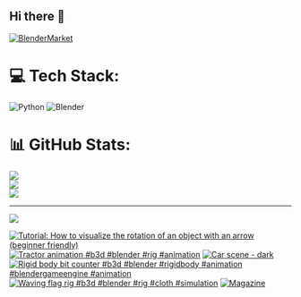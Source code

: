 ## Hi there 👋

<!--
**luckychris/luckychris** is a ✨ _special_ ✨ repository because its `README.md` (this file) appears on your GitHub profile.

Here are some ideas to get you started:

- 🔭 I’m currently working on ...
- 🌱 I’m currently learning ...
- 👯 I’m looking to collaborate on ...
- 🤔 I’m looking for help with ...
- 💬 Ask me about ...
- 📫 How to reach me: https://www.instagram.com/blender.fun/
- 😄 Pronouns: ...
- ⚡ Fun fact: ...
-->


[![BlenderMarket](https://assets.superhivemarket.com/site_assets/blendermarketlogo.png)](https://blendermarket.com/creators/blenderfun)

# 💻 Tech Stack:
![Python](https://img.shields.io/badge/python-3670A0?style=for-the-badge&logo=python&logoColor=ffdd54) ![Blender](https://img.shields.io/badge/blender-%23F5792A.svg?style=for-the-badge&logo=blender&logoColor=white)
# 📊 GitHub Stats:
![](https://github-readme-stats.vercel.app/api?username=luckychris&theme=great-gatsby&hide_border=false&include_all_commits=false&count_private=false)<br/>
![](https://github-readme-streak-stats.herokuapp.com/?user=luckychris&theme=great-gatsby&hide_border=false)<br/>
![](https://github-readme-stats.vercel.app/api/top-langs/?username=luckychris&theme=great-gatsby&hide_border=false&include_all_commits=false&count_private=false&layout=compact)

---
[![](https://visitcount.itsvg.in/api?id=luckychris&icon=0&color=0)](https://visitcount.itsvg.in)

<!-- Proudly created with GPRM ( https://gprm.itsvg.in ) -->

<!-- BEGIN YOUTUBE-CARDS -->
[![Tutorial: How to visualize the rotation of an object with an arrow (beginner friendly)](https://ytcards.demolab.com/?id=bMXtBol4-QI&title=Tutorial%3A+How+to+visualize+the+rotation+of+an+object+with+an+arrow+%28beginner+friendly%29&lang=en&timestamp=1757857793&background_color=%230d1117&title_color=%23ffffff&stats_color=%23dedede&max_title_lines=1&width=250&border_radius=5 "Tutorial: How to visualize the rotation of an object with an arrow (beginner friendly)")](https://www.youtube.com/watch?v=bMXtBol4-QI)
[![Tractor animation #b3d #blender #rig #animation](https://ytcards.demolab.com/?id=FoXleCf-3PI&title=Tractor+animation+%23b3d+%23blender+%23rig+%23animation&lang=en&timestamp=1757595136&background_color=%230d1117&title_color=%23ffffff&stats_color=%23dedede&max_title_lines=1&width=250&border_radius=5 "Tractor animation #b3d #blender #rig #animation")](https://www.youtube.com/watch?v=FoXleCf-3PI)
[![Car scene - dark](https://ytcards.demolab.com/?id=ZnFVG1fePMk&title=Car+scene+-+dark&lang=en&timestamp=1757508471&background_color=%230d1117&title_color=%23ffffff&stats_color=%23dedede&max_title_lines=1&width=250&border_radius=5 "Car scene - dark")](https://www.youtube.com/watch?v=ZnFVG1fePMk)
[![Rigid body bit counter #b3d #blender #rigidbody #animation  #blendergameengine #animation](https://ytcards.demolab.com/?id=E4i1xtl5Lu4&title=Rigid+body+bit+counter+%23b3d+%23blender+%23rigidbody+%23animation++%23blendergameengine+%23animation&lang=en&timestamp=1757308166&background_color=%230d1117&title_color=%23ffffff&stats_color=%23dedede&max_title_lines=1&width=250&border_radius=5 "Rigid body bit counter #b3d #blender #rigidbody #animation  #blendergameengine #animation")](https://www.youtube.com/shorts/E4i1xtl5Lu4)
[![Waving flag rig #b3d #blender #rig #cloth #simulation](https://ytcards.demolab.com/?id=OV-rnf_YS6w&title=Waving+flag+rig+%23b3d+%23blender+%23rig+%23cloth+%23simulation&lang=en&timestamp=1757170539&background_color=%230d1117&title_color=%23ffffff&stats_color=%23dedede&max_title_lines=1&width=250&border_radius=5 "Waving flag rig #b3d #blender #rig #cloth #simulation")](https://www.youtube.com/shorts/OV-rnf_YS6w)
[![Magazine](https://ytcards.demolab.com/?id=eec02pEsMdU&title=Magazine&lang=en&timestamp=1757037627&background_color=%230d1117&title_color=%23ffffff&stats_color=%23dedede&max_title_lines=1&width=250&border_radius=5 "Magazine")](https://www.youtube.com/watch?v=eec02pEsMdU)
<!-- END YOUTUBE-CARDS -->

